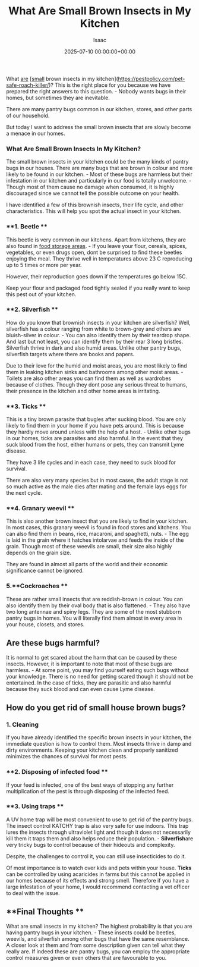 ﻿---
title: What Are Small Brown Insects in My Kitchen
description: What are small brown insects in my kitchenhttpspestpolicy.compet-safe-roach-killer ? This is the right place for you because we have prepared the right...
slug: /what-are-small-brown-insects-in-my-kitchen/
date: 2025-07-10 00:00:00+00:00
lastmod: 2025-07-10 00:00:00+03:00
author: Isaac
categories:
- Guide
- Moths
tags:
- guide
- are
- small
layout: post
---

What [are](https://pestpolicy.com/are-blue-tailed-lizards-poisonous/) [[small](https://pestpolicy.com/small-trampoline-for-toddlers/) brown insects in my kitchen](https://pestpolicy.com/pet-safe-roach-killer/)? This is the right place for you because we have prepared the right answers to this question. - Nobody wants bugs in their homes, but sometimes they are inevitable.

There are many pantry bugs common in our kitchen, stores, and other parts of our household.

But today I want to address the small brown insects that are slowly become a menace in our homes.

###  **What Are Small Brown Insects In My Kitchen?**

The small brown insects in your kitchen could be the many kinds of pantry bugs in our houses. There are many bugs that are brown in colour and more likely to be found in our kitchen. - Most of these bugs are harmless but their infestation in our kitchen and particularly in our food is totally unwelcome. - Though most of them cause no damage when consumed, it is highly discouraged since we cannot tell the possible outcome on your health.

I have identified a few of this brownish insects, their life cycle, and other characteristics. This will help you spot the actual insect in your kitchen.

###  **1. Beetle **

This beetle is very common in our kitchens. Apart from kitchens, they are also found in [food storage areas](https://pestpolicy.com/are-pantry-bugs-harmful-if-eaten/). - If you leave your flour, cereals, spices, vegetables, or even drugs open, dont be surprised to find these beetles enjoying the meal. They thrive well in temperatures above 23 C reproducing up to 5 times or more per year.

However, their reproduction goes down if the temperatures go below 15C.

Keep your flour and packaged food tightly sealed if you really want to keep this pest out of your kitchen.

###  **2. Silverfish **

How do you know that brownish insects in your kitchen are silverfish? Well, silverfish has a colour ranging from white to brown-grey and others are bluish-silver in colour. - You can also identify them by their teardrop shape. And last but not least, you can identify them by their rear 3 long bristles. Silverfish thrive in dark and also humid areas. Unlike other pantry bugs, silverfish targets where there are books and papers.

Due to their love for the humid and moist areas, you are most likely to find them in leaking kitchen sinks and bathrooms among other moist areas. - Toilets are also other areas you can find them as well as wardrobes because of clothes. Though they dont pose any serious threat to humans, their presence in the kitchen and other home areas is irritating.

###  **3. Ticks **

This is a tiny brown parasite that bugles after sucking blood. You are only likely to find them in your home if you have pets around. This is because they hardly move around unless with the help of a host. - Unlike other bugs in our homes, ticks are parasites and also harmful. In the event that they suck blood from the host, either humans or pets, they can transmit Lyme disease.

They have 3 life cycles and in each case, they need to suck blood for survival.

There are also very many species but in most cases, the adult stage is not so much active as the male dies after mating and the female lays eggs for the next cycle.

###  **4. Granary weevil **

This is also another brown insect that you are likely to find in your kitchen. In most cases, this granary weevil is found in food stores and kitchens. You can also find them in beans, rice, macaroni, and spaghetti, nuts. - The egg is laid in the grain where it hatches intolarvae and feeds the inside of the grain. Though most of these weevils are small, their size also highly depends on the grain size.

They are found in almost all parts of the world and their economic significance cannot be ignored.

###  5.**Cockroaches **

These are rather small insects that are reddish-brown in colour. You can also identify them by their oval body that is also flattened. - They also have two long antennae and spiny legs. They are some of the most stubborn pantry bugs in homes. You will literally find them almost in every area in your house, closets, and stores.

##  **Are these bugs harmful?**

It is normal to get scared about the harm that can be caused by these insects. However, it is important to note that most of these bugs are harmless. - At some point, you may find yourself eating such bugs without your knowledge. There is no need for getting scared though it should not be entertained. In the case of ticks, they are parasitic and also harmful because they suck blood and can even cause Lyme disease.

##  **How do you get rid of small house brown bugs?**

###  **1. Cleaning**

If you have already identified the specific brown insects in your kitchen, the immediate question is how to control them. Most insects thrive in damp and dirty environments. Keeping your kitchen clean and properly sanitized minimizes the chances of survival for most pests.

###  **2. Disposing of infected food **

If your feed is infected, one of the best ways of stopping any further multiplication of the pest is through disposing of the infected feed.

###  **3. Using traps **

A UV home trap will be most convenient to use to get rid of the pantry bugs. The insect control KATCHY trap is also very safe for use indoors. This trap lures the insects through ultraviolet light and though it does not necessarily kill them it traps them and also helps reduce their population. - **Silverfish**are very tricky bugs to control because of their hideouts and complexity.

Despite, the challenges to control it, you can still use insecticides to do it.

Of most importance is to watch over kids and pets within your house. **Ticks** can be controlled by using acaricides in farms but this cannot be applied in our homes because of its effects and strong smell. Therefore if you have a large infestation of your home, I would recommend contacting a vet officer to deal with the issue.

##  **Final Thoughts **

What are small insects in my kitchen? The highest probability is that you are having pantry bugs in your kitchen. - These insects could be beetles, weevils, and silverfish among other bugs that have the same resemblance. A closer look at them and from some description given can tell what they really are. If indeed these are pantry bugs, you can employ the appropriate control measures given or even others that are favourable to you.

